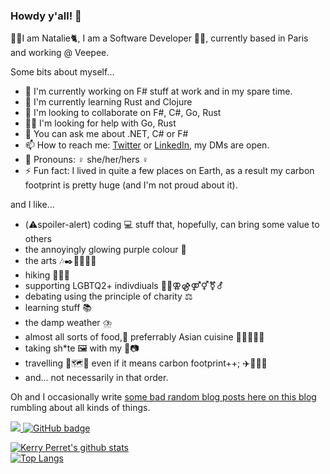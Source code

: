 ### Howdy y'all! 👋

🙋‍♀️I am Natalie🐈, I am a Software Developer 👩‍💻, currently based in Paris and working @ Veepee.

Some bits about myself...

- 🔭 I'm currently working on F# stuff at work and in my spare time.
- 🌱 I'm currently learning Rust and Clojure
- 👯 I'm looking to collaborate on F#, C#, Go, Rust
- 🤸‍♀️ I'm looking for help with Go, Rust
- 💬 You can ask me about .NET, C# or F#
- 📫 How to reach me: [Twitter](https://twitter.com/natalie_perret) or [LinkedIn](https://www.linkedin.com/in/natalie-perret), my DMs are open.
- 👩 Pronouns: ♀️ she/her/hers ♀️
- ⚡ Fun fact: I lived in quite a few places on Earth, as a result my carbon footprint is pretty huge (and I'm not proud about it).

and I like...

- (⚠️spoiler-alert) coding 💻 stuff that, hopefully, can bring some value to others
- the annoyingly glowing purple colour 💜
- the arts 🎶✒️🍿💃🗿🎨
- hiking 🚶‍♀️🥾
- supporting LGBTQ2+ indivdiuals 🏳️‍🌈⚢⚣⚤⚥⚧️⚦
- debating using the principle of charity ⚖️
- learning stuff 📚
- the damp weather ⛈️
- almost all sorts of food,🤤 preferrably Asian cuisine 🥢🍜🦐🍛🥔
- taking sh*te 🖼️ with my 📱📷
- travelling 🧳🗺️🧭 even if it means carbon footprint++; ✈️🚆🚴‍♀️
- and... not necessarily in that order.

Oh and I occasionally write [some bad random blog posts here on this blog](https://write.as/natalie-perret) rumbling about all kinds of things.

<a href="http://twitter.com/natalie_perret">
  <img src="https://img.shields.io/twitter/follow/natalie_perret?label=Twitter&logo=twitter&style=for-the-badge" />
</a>

<a href="https://github.com/natalie-o-perret?tab=followers">
  <img src="https://img.shields.io/github/followers/natalie-o-perret?label=Followers&logo=GitHub&style=for-the-badge" alt="GitHub badge" />
</a>

[![Kerry Perret's github stats](https://github-readme-stats.vercel.app/api?username=natalie-o-perret&count_private=true&theme=omni&show_icons=true&include_all_commits=true)](https://github.com/natalie-o-perret)
</br>
[![Top Langs](https://github-readme-stats.vercel.app/api/top-langs/?username=natalie-o-perret&hide=matlab,jupyter%20notebook,css,scss&theme=omni&langs_count=5)](https://github.com/natalie-o-perret)
